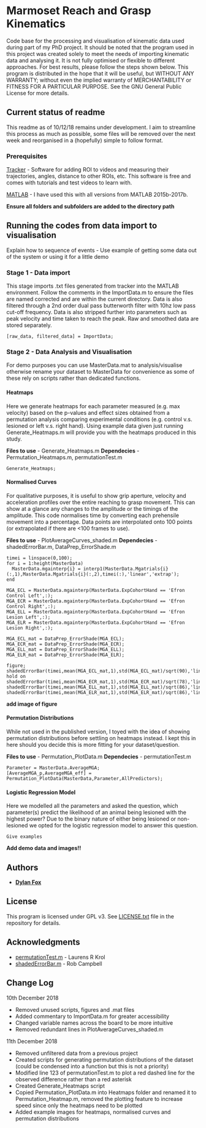 # Marmoset Reach and Grasp Kinematics 

Code base for the processing and visualisation of kinematic data used during part of my PhD project. It should be noted that the program used in this project was created solely to meet the needs of importing kinematic data and analysing it. It is not fully optimised or flexible to different approaches. For best results, please follow the steps shown below. This program is distributed in the hope that it will be useful, but WITHOUT ANY WARRANTY; without even the implied warranty of MERCHANTABILITY or FITNESS FOR A PARTICULAR PURPOSE. See the GNU General Public License for more details.

## Current status of readme 

This readme as of 10/12/18 remains under development. I aim to streamline this process as much as possible, some files will be removed over the next week and reorganised in a (hopefully) simple to follow format. 

### Prerequisites

[Tracker](https://physlets.org/tracker/) - Software for adding ROI to videos and measuring their trajectories, angles, distance to other ROIs, etc. This software is free and comes with tutorials and test videos to learn with. 

[MATLAB](https://au.mathworks.com/products/matlab.html) - I have used this with all versions from MATLAB 2015b-2017b. 

**Ensure all folders and subfolders are added to the directory path**

## Running the codes from data import to visualisation

Explain how to sequence of events - Use example of getting some data out of the system or using it for a little demo

### Stage 1 - Data import 

This stage imports .txt files generated from tracker into the MATLAB environment. Follow the comments in the ImportData.m to ensure the files are named corrected and are within the current directory. Data is also filtered through a 2nd order dual pass butterworth filter with 10hz low pass cut-off frequency. Data is also stripped further into parameters such as peak velocity and time taken to reach the peak. Raw and smoothed data are stored separately.  

```
[raw_data, filtered_data] = ImportData;
```

### Stage 2 - Data Analysis and Visualisation 

For demo purposes you can use MasterData.mat to analysis/visualise otherwise rename your dataset to MasterData for convenience as some of these rely on scripts rather than dedicated functions.  

#### Heatmaps 

Here we generate heatmaps for each parameter measured (e.g. max velocity) based on the p-values and effect sizes obtained from a permutation analysis comparing experimental conditions (e.g. control v.s. lesioned or left v.s. right hand). Using example data given just running Generate_Heatmaps.m will provide you with the heatmaps produced in this study.

**Files to use** - Generate_Heatmaps.m 
**Dependecies** - Permutation_Heatmaps.m, permutationTest.m 

```
Generate_Heatmaps;
```

#### Normalised Curves

For qualitative purposes, it is useful to show grip aperture, velocity and acceleration profiles over the entire reaching to grasp movement. This can show at a glance any changes to the amplitude or the timings of the amplitude. This code normalises time by converting each prehensile movement into a percentage. Data points are interpolated onto 100 points (or extrapolated if there are <100 frames to use). 

**Files to use**  - PlotAverageCurves_shaded.m
**Dependecies** - shadedErrorBar.m, DataPrep_ErrorShade.m

```
timei = linspace(0,100);
for i = 1:height(MasterData)
  MasterData.mgainterp{i} = interp1(MasterData.Mgatrials{i}(:,1),MasterData.Mgatrials{i}(:,2),timei(:),'linear','extrap');
end

MGA_ECL = MasterData.mgainterp(MasterData.ExpCohortHand == 'Efron Control Left',:);
MGA_ECR = MasterData.mgainterp(MasterData.ExpCohortHand == 'Efron Control Right',:);
MGA_ELL = MasterData.mgainterp(MasterData.ExpCohortHand == 'Efron Lesion Left',:);
MGA_ELR = MasterData.mgainterp(MasterData.ExpCohortHand == 'Efron Lesion Right',:);

MGA_ECL_mat = DataPrep_ErrorShade(MGA_ECL);
MGA_ECR_mat = DataPrep_ErrorShade(MGA_ECR);
MGA_ELL_mat = DataPrep_ErrorShade(MGA_ELL);
MGA_ELR_mat = DataPrep_ErrorShade(MGA_ELR);

figure;
shadedErrorBar(timei,mean(MGA_ECL_mat,1),std(MGA_ECL_mat)/sqrt(90),'lineprops','b');
hold on 
shadedErrorBar(timei,mean(MGA_ECR_mat,1),std(MGA_ECR_mat)/sqrt(78),'lineprops','r');
shadedErrorBar(timei,mean(MGA_ELL_mat,1),std(MGA_ELL_mat)/sqrt(86),'lineprops','g');
shadedErrorBar(timei,mean(MGA_ELR_mat,1),std(MGA_ELR_mat)/sqrt(86),'lineprops','k');
```
**add image of figure** 

#### Permutation Distributions 

While not used in the published version, I toyed with the idea of showing permutation distributions before settling on heatmaps instead. I kept this in here should you decide this is more fitting for your dataset/question. 

**Files to use** - Permutation_PlotData.m 
**Dependecies** - permutationTest.m
```
Parameter = MasterData.AverageMGA;
[AverageMGA_p,AverageMGA_eff] = Permutation_PlotData(MasterData,Parameter,AllPredictors);
```

#### Logistic Regression Model 

Here we modelled all the parameters and asked the question, which parameter(s) predict the likelihood of an animal being lesioned with the highest power? Due to the binary nature of either being lesioned or non-lesioned we opted for the logistic regression model to answer this question. 

```
Give examples
```

**Add demo data and images!!** 

## Authors

* [**Dylan Fox**](https://github.com/DylanFox)

## License

This program is licensed under GPL v3. See [LICENSE.txt](LICENSE.txt) file in the repository for details.

## Acknowledgments

* [permutationTest.m](https://github.com/lrkrol/permutationTest) - Laurens R Krol
* [shadedErrorBar.m](https://github.com/raacampbell/shadedErrorBar) - Rob Campbell

## Change Log 

10th December 2018

* Removed unused scripts, figures and .mat files 
* Added commentary to ImportData.m for greater accessibility
* Changed variable names across the board to be more intuitive 
* Removed redundant lines in PlotAverageCurves_shaded.m

11th December 2018 
* Removed unfiltered data from a previous project 
* Created scripts for generating permutation distributions of the dataset (could be condensed into a function but this is not a priority) 
* Modified line 123 of permutationTest.m to plot a red dashed line for the observed difference rather than a red asterisk
* Created Generate_Heatmaps script 
* Copied Permutation_PlotData.m into Heatmaps folder and renamed it to Permutation_Heatmap.m, removed the plotting feature to increase speed since only the heatmaps need to be plotted 
* Added example images for heatmaps, normalised curves and permutation distributions 

